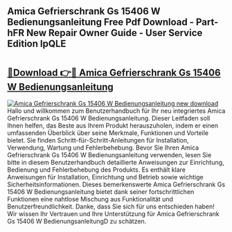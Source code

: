 ## Amica Gefrierschrank Gs 15406 W Bedienungsanleitung Free Pdf Download - Part-hFR New Repair Owner Guide - User Service Edition lpQLE

# <h2><a href="http://df197hc.blite.top/?on=Amica+Gefrierschrank+Gs+15406+W+Bedienungsanleitung">🔗Download 👉🔴 Amica Gefrierschrank Gs 15406 W Bedienungsanleitung</a></h2>

[![Amica Gefrierschrank Gs 15406 W Bedienungsanleitung new download](https://i.imgur.com/lujVjoI.png)](http://df197hc.blite.top/?on=Amica+Gefrierschrank+Gs+15406+W+Bedienungsanleitung)
Hallo und willkommen zum Benutzerhandbuch für Ihr neu integriertes Amica Gefrierschrank Gs 15406 W Bedienungsanleitung. Dieser Leitfaden soll Ihnen helfen, das Beste aus Ihrem Produkt herauszuholen, indem er einen umfassenden Überblick über seine Merkmale, Funktionen und Vorteile bietet. Sie finden Schritt-für-Schritt-Anleitungen für Installation, Verwendung, Wartung und Fehlerbehebung. Bevor Sie Ihren Amica Gefrierschrank Gs 15406 W Bedienungsanleitung verwenden, lesen Sie bitte in diesem Benutzerhandbuch detaillierte Anweisungen zur Einrichtung, Bedienung und Fehlerbehebung des Produkts. Es enthält klare Anweisungen für Installation, Einrichtung und Betrieb sowie wichtige Sicherheitsinformationen. Dieses bemerkenswerte Amica Gefrierschrank Gs 15406 W Bedienungsanleitung bietet dank seiner fortschrittlichen Funktionen eine nahtlose Mischung aus Funktionalität und Benutzerfreundlichkeit. Danke, dass Sie sich für uns entschieden haben! Wir wissen Ihr Vertrauen und Ihre Unterstützung für Amica Gefrierschrank Gs 15406 W BedienungsanleitungD zu schätzen.

